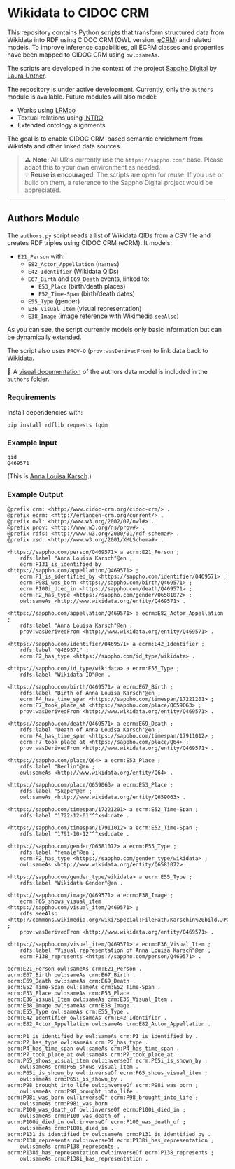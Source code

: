 # Wikidata to CIDOC CRM

This repository contains Python scripts that transform structured data from Wikidata into RDF using CIDOC CRM (OWL version, [eCRM](https://erlangen-crm.org/docs/ecrm/current/)) and related models. To improve inference capabilities, all ECRM classes and properties have been mapped to CIDOC CRM using `owl:sameAs`.

The scripts are developed in the context of the project [Sappho Digital](https://sappho-digital.com/) by [Laura Untner](https://orcid.org/0000-0002-9649-0870).

The repository is under active development. Currently, only the `authors` module is available. Future modules will also model:

- Works using [LRMoo](https://repository.ifla.org/handle/20.500.14598/3677)
- Textual relations using [INTRO](https://github.com/BOberreither/INTRO)
- Extended ontology alignments

The goal is to enable CIDOC CRM-based semantic enrichment from Wikidata and other linked data sources.

> ⚠️ **Note:** All URIs currently use the `https://sappho.com/` base. Please adapt this to your own environment as needed.  
> 💡 **Reuse is encouraged**. The scripts are open for reuse. If you use or build on them, a reference to the Sappho Digital project would be appreciated.

---

## Authors Module

The `authors.py` script reads a list of Wikidata QIDs from a CSV file and creates RDF triples using CIDOC CRM (eCRM). It models:

- `E21_Person` with:
  - `E82_Actor_Appellation` (names)
  - `E42_Identifier` (Wikidata QIDs)
  - `E67_Birth` and `E69_Death` events, linked to:
    - `E53_Place` (birth/death places)
    - `E52_Time-Span` (birth/death dates)
  - `E55_Type` (gender)
  - `E36_Visual_Item` (visual representation)
  - `E38_Image` (image reference with Wikimedia `seeAlso`)

As you can see, the script currently models only basic information but can be dynamically extended.

The script also uses `PROV-O` (`prov:wasDerivedFrom`) to link data back to Wikidata.

📎 A [visual documentation](https://github.com/laurauntner/wikidata-to-cidoc-crm/blob/main/authors/authors.png) of the authors data model is included in the `authors` folder.

### Requirements

Install dependencies with:

```
pip install rdflib requests tqdm
```

### Example Input
```
qid
Q469571
```
(This is [Anna Louisa Karsch](https://www.wikidata.org/wiki/Q469571).)

### Example Output

```
@prefix crm: <http://www.cidoc-crm.org/cidoc-crm/> .
@prefix ecrm: <http://erlangen-crm.org/current/> .
@prefix owl: <http://www.w3.org/2002/07/owl#> .
@prefix prov: <http://www.w3.org/ns/prov#> .
@prefix rdfs: <http://www.w3.org/2000/01/rdf-schema#> .
@prefix xsd: <http://www.w3.org/2001/XMLSchema#> .

<https://sappho.com/person/Q469571> a ecrm:E21_Person ;
    rdfs:label "Anna Louisa Karsch"@en ;
    ecrm:P131_is_identified_by <https://sappho.com/appellation/Q469571> ;
    ecrm:P1_is_identified_by <https://sappho.com/identifier/Q469571> ;
    ecrm:P98i_was_born <https://sappho.com/birth/Q469571> ;
    ecrm:P100i_died_in <https://sappho.com/death/Q469571> ;
    ecrm:P2_has_type <https://sappho.com/gender/Q6581072> ;
    owl:sameAs <http://www.wikidata.org/entity/Q469571> .

<https://sappho.com/appellation/Q469571> a ecrm:E82_Actor_Appellation ;
    rdfs:label "Anna Louisa Karsch"@en ;
    prov:wasDerivedFrom <http://www.wikidata.org/entity/Q469571> .

<https://sappho.com/identifier/Q469571> a ecrm:E42_Identifier ;
    rdfs:label "Q469571" ;
    ecrm:P2_has_type <https://sappho.com/id_type/wikidata> .

<https://sappho.com/id_type/wikidata> a ecrm:E55_Type ;
    rdfs:label "Wikidata ID"@en .

<https://sappho.com/birth/Q469571> a ecrm:E67_Birth ;
    rdfs:label "Birth of Anna Louisa Karsch"@en ;
    ecrm:P4_has_time_span <https://sappho.com/timespan/17221201> ;
    ecrm:P7_took_place_at <https://sappho.com/place/Q659063> ;
    prov:wasDerivedFrom <http://www.wikidata.org/entity/Q469571> .

<https://sappho.com/death/Q469571> a ecrm:E69_Death ;
    rdfs:label "Death of Anna Louisa Karsch"@en ;
    ecrm:P4_has_time_span <https://sappho.com/timespan/17911012> ;
    ecrm:P7_took_place_at <https://sappho.com/place/Q64> ;
    prov:wasDerivedFrom <http://www.wikidata.org/entity/Q469571> .

<https://sappho.com/place/Q64> a ecrm:E53_Place ;
    rdfs:label "Berlin"@en ;
    owl:sameAs <http://www.wikidata.org/entity/Q64> .

<https://sappho.com/place/Q659063> a ecrm:E53_Place ;
    rdfs:label "Skąpe"@en ;
    owl:sameAs <http://www.wikidata.org/entity/Q659063> .

<https://sappho.com/timespan/17221201> a ecrm:E52_Time-Span ;
    rdfs:label "1722-12-01"^^xsd:date .

<https://sappho.com/timespan/17911012> a ecrm:E52_Time-Span ;
    rdfs:label "1791-10-12"^^xsd:date .

<https://sappho.com/gender/Q6581072> a ecrm:E55_Type ;
    rdfs:label "female"@en ;
    ecrm:P2_has_type <https://sappho.com/gender_type/wikidata> ;
    owl:sameAs <http://www.wikidata.org/entity/Q6581072> .

<https://sappho.com/gender_type/wikidata> a ecrm:E55_Type ;
    rdfs:label "Wikidata Gender"@en .

<https://sappho.com/image/Q469571> a ecrm:E38_Image ;
    ecrm:P65_shows_visual_item <https://sappho.com/visual_item/Q469571> ;
    rdfs:seeAlso <http://commons.wikimedia.org/wiki/Special:FilePath/Karschin%20bild.JPG> ;
    prov:wasDerivedFrom <http://www.wikidata.org/entity/Q469571> .

<https://sappho.com/visual_item/Q469571> a ecrm:E36_Visual_Item ;
    rdfs:label "Visual representation of Anna Louisa Karsch"@en ;
    ecrm:P138_represents <https://sappho.com/person/Q469571> .

ecrm:E21_Person owl:sameAs crm:E21_Person .
ecrm:E67_Birth owl:sameAs crm:E67_Birth .
ecrm:E69_Death owl:sameAs crm:E69_Death .
ecrm:E52_Time-Span owl:sameAs crm:E52_Time-Span .
ecrm:E53_Place owl:sameAs crm:E53_Place .
ecrm:E36_Visual_Item owl:sameAs crm:E36_Visual_Item .
ecrm:E38_Image owl:sameAs crm:E38_Image .
ecrm:E55_Type owl:sameAs crm:E55_Type .
ecrm:E42_Identifier owl:sameAs crm:E42_Identifier .
ecrm:E82_Actor_Appellation owl:sameAs crm:E82_Actor_Appellation .

ecrm:P1_is_identified_by owl:sameAs crm:P1_is_identified_by .
ecrm:P2_has_type owl:sameAs crm:P2_has_type .
ecrm:P4_has_time_span owl:sameAs crm:P4_has_time_span .
ecrm:P7_took_place_at owl:sameAs crm:P7_took_place_at .
ecrm:P65_shows_visual_item owl:inverseOf ecrm:P65i_is_shown_by ;
    owl:sameAs crm:P65_shows_visual_item .
ecrm:P65i_is_shown_by owl:inverseOf ecrm:P65_shows_visual_item ;
    owl:sameAs crm:P65i_is_shown_by .
ecrm:P98_brought_into_life owl:inverseOf ecrm:P98i_was_born ;
    owl:sameAs crm:P98_brought_into_life .
ecrm:P98i_was_born owl:inverseOf ecrm:P98_brought_into_life ;
    owl:sameAs crm:P98i_was_born .
ecrm:P100_was_death_of owl:inverseOf ecrm:P100i_died_in ;
    owl:sameAs crm:P100_was_death_of .
ecrm:P100i_died_in owl:inverseOf ecrm:P100_was_death_of ;
    owl:sameAs crm:P100i_died_in .
ecrm:P131_is_identified_by owl:sameAs crm:P131_is_identified_by .
ecrm:P138_represents owl:inverseOf ecrm:P138i_has_representation ;
    owl:sameAs crm:P138_represents .
ecrm:P138i_has_representation owl:inverseOf ecrm:P138_represents ;
    owl:sameAs crm:P138i_has_representation .

```

